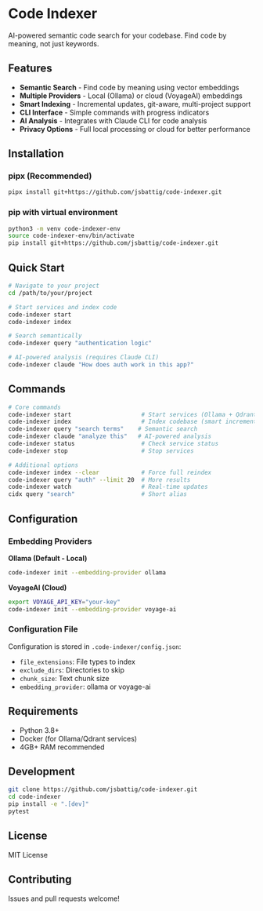 # Code Indexer

AI-powered semantic code search for your codebase. Find code by meaning, not just keywords.

## Features

- **Semantic Search** - Find code by meaning using vector embeddings
- **Multiple Providers** - Local (Ollama) or cloud (VoyageAI) embeddings  
- **Smart Indexing** - Incremental updates, git-aware, multi-project support
- **CLI Interface** - Simple commands with progress indicators
- **AI Analysis** - Integrates with Claude CLI for code analysis
- **Privacy Options** - Full local processing or cloud for better performance

## Installation

### pipx (Recommended)
```bash
pipx install git+https://github.com/jsbattig/code-indexer.git
```

### pip with virtual environment
```bash
python3 -m venv code-indexer-env
source code-indexer-env/bin/activate
pip install git+https://github.com/jsbattig/code-indexer.git
```

## Quick Start

```bash
# Navigate to your project
cd /path/to/your/project

# Start services and index code
code-indexer start
code-indexer index

# Search semantically
code-indexer query "authentication logic"

# AI-powered analysis (requires Claude CLI)
code-indexer claude "How does auth work in this app?"
```

## Commands

```bash
# Core commands
code-indexer start                    # Start services (Ollama + Qdrant)
code-indexer index                    # Index codebase (smart incremental)
code-indexer query "search terms"    # Semantic search
code-indexer claude "analyze this"   # AI-powered analysis
code-indexer status                   # Check service status
code-indexer stop                     # Stop services

# Additional options
code-indexer index --clear            # Force full reindex
code-indexer query "auth" --limit 20  # More results
code-indexer watch                    # Real-time updates
cidx query "search"                   # Short alias
```

## Configuration

### Embedding Providers

**Ollama (Default - Local)**
```bash
code-indexer init --embedding-provider ollama
```

**VoyageAI (Cloud)**
```bash
export VOYAGE_API_KEY="your-key"
code-indexer init --embedding-provider voyage-ai
```

### Configuration File
Configuration is stored in `.code-indexer/config.json`:
- `file_extensions`: File types to index
- `exclude_dirs`: Directories to skip  
- `chunk_size`: Text chunk size
- `embedding_provider`: ollama or voyage-ai

## Requirements

- Python 3.8+
- Docker (for Ollama/Qdrant services)
- 4GB+ RAM recommended

## Development

```bash
git clone https://github.com/jsbattig/code-indexer.git
cd code-indexer
pip install -e ".[dev]"
pytest
```

## License

MIT License

## Contributing

Issues and pull requests welcome!
